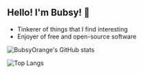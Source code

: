 ## Hello! I'm Bubsy! :wave:

- Tinkerer of things that I find interesting
- Enjoyer of free and open-source software

![BubsyOrange's GitHub stats](https://github-readme-stats.vercel.app/api?username=BubsyOrange&theme=tokyonight&show_icons=true)

![Top Langs](https://github-readme-stats.vercel.app/api/top-langs/?username=BubsyOrange&theme=tokyonight&layout=compact)
